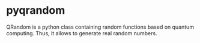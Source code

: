 # pyqrandom
QRandom is a python class containing random functions based on quantum computing. Thus, it allows to generate real random numbers.
